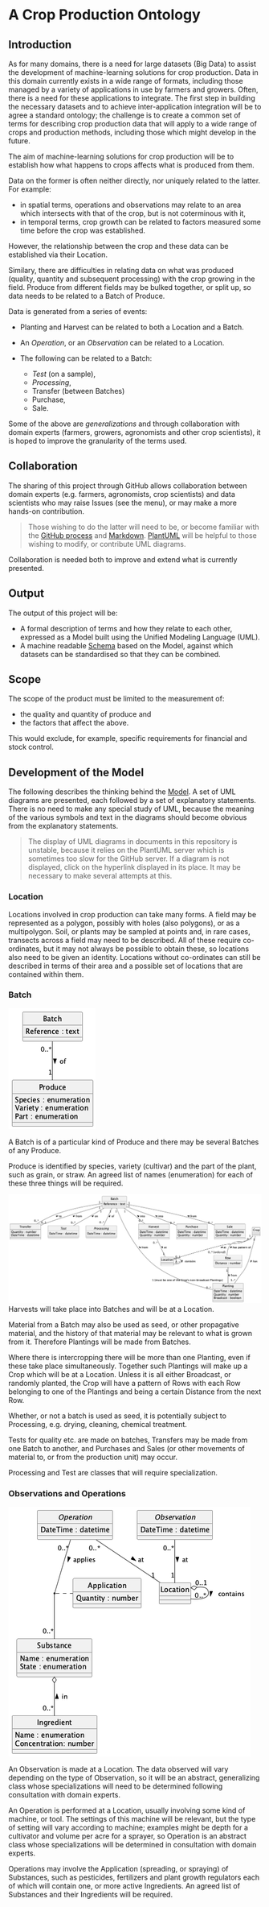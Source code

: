 # A Crop Production Ontology

## Introduction
As for many domains, there is a need for large datasets (Big Data) to assist the 
development of machine-learning solutions for crop production. 
Data in this domain currently exists in a wide range of formats, 
including those managed by a variety of applications in use by farmers and growers. Often, there is a need for these applications to integrate.
The first step in building the necessary datasets and to achieve inter-application integration will be to agree a standard ontology; the challenge is to create a 
common set of terms for describing crop production data that will apply to a wide range of crops and production methods,
including those which might develop in the future.

The aim of machine-learning solutions for crop production will be to establish how what happens to crops affects what is produced from them.

Data on the former is often neither directly, nor uniquely related to the latter.  For example:

- in spatial terms, operations and observations may relate to an area which intersects with that of the crop, but is not coterminous with it, 
- in temporal terms, crop growth can be related to factors measured some time before the crop was established.

However, the relationship between the crop and these data can be established via their Location.

Similary, there are difficulties in relating data on what was produced (quality, quantity and subsequent processing) with the crop growing in the 
field.  Produce from different fields may be bulked together, or split up, so data needs to be related to a Batch of Produce.

Data is generated from a series of events:

- Planting and Harvest can be related to both a Location and a Batch.

- An *Operation*, or an *Observation* can be related to a Location.

- The following can be related to a Batch:

  - *Test* (on a sample),
  - *Processing*,
  - Transfer (between Batches)
  - Purchase,
  - Sale.

Some of the above are *generalizations* and through collaboration with domain experts (farmers, growers, agronomists and other crop scientists), it is hoped 
to improve the granularity of the terms used.

## Collaboration
The sharing of this project through GitHub allows collaboration between domain experts (e.g. farmers, agronomists, crop scientists) and data 
scientists who may raise Issues (see the menu), or may make a more hands-on contribution.  

>Those wishing to do the latter will need to be, or become familiar with the [GitHub process](https://github.com/firstcontributions/first-contributions) and [Markdown](https://www.markdownguide.org/getting-started/).  [PlantUML](https://plantuml.com/) will be helpful to those wishing to modify, or contribute UML diagrams.

Collaboration is needed both to improve and extend what is currently presented.

## Output
The output of this project will be:
- A formal description of terms and how they relate to each other, expressed as a Model built using the Unified Modeling Language (UML).
- A machine readable [Schema](Schema/Readme.md) based on the Model, against which datasets can be standardised so that they can be combined.

## Scope

The scope of the product must be limited to the measurement of:

- the quality and quantity of produce and
- the factors that affect the above.

This would exclude, for example, specific requirements for financial and stock control.


## Development of the Model
The following describes the thinking behind the [Model](Model/Documentation.md). 
A set of UML diagrams are presented, each followed by a set of explanatory statements.  There is no need to make any special study of UML, 
because the meaning of the various symbols and text in the diagrams should become obvious from the explanatory statements.
> The display of UML diagrams in documents in this repository is unstable, because it relies on the PlantUML server which is sometimes too slow for the GitHub server.  If a diagram is not displayed, click on the hyperlink displayed in its place.  It may be necessary to make several attempts at this.

### Location
Locations involved in crop production can take many forms.  A field may be represented as a polygon, possibly with holes (also polygons), or as a multipolygon.  Soil, or plants may be sampled at points and, in rare cases, transects across a field may need to be described.  All of these require co-ordinates, but it may not always be possible to obtain these, so locations also need to be given an identity.  Locations without co-ordinates can still be described in terms of their area and a possible set of locations that are contained within them.

### Batch

![Produce and Batch](Diagrams/batch-produce.png)

A Batch is of a particular kind of Produce and there may be several Batches of any Produce.

Produce is identified by species, variety (cultivar) and the part of the plant, such as grain, 
or straw.  An agreed list of names (enumeration) for each of these three things will be required.

![Batch and events](Diagrams/batch-events.png)
Harvests will take place into Batches and will be at a Location.

Material from a Batch may also be used as seed, or other propagative material, and the history of that material may 
be relevant to what is grown from it.  Therefore Plantings will be made from Batches.  

Where there is intercropping there will be more than one Planting, even if these take place simultaneously.  Together such Plantings will make up a Crop which will be at a Location.  Unless it is all  either Broadcast, or randomly planted, the Crop will have a pattern of Rows with each Row belonging to one of the Plantings and being a certain Distance from the next Row.

Whether, or not
a batch is used as seed, it is potentially subject to Processing, e.g. drying, cleaning, chemical treatment.

Tests for quality etc. are made on batches, Transfers may be made from one Batch to another, and Purchases and Sales (or other movements of material
to, or from the production unit) may occur.

Processing and Test are classes that will require specialization.

### Observations and Operations
![Observation](Diagrams/obs-op.png)

An Observation is made at a Location.  The data observed will vary depending on the type of
Observation, so it will be an abstract, generalizing class whose specializations will need to be determined following
consultation with domain experts.

An Operation is performed at a Location, usually involving some kind of machine, or tool.  The settings of this machine will be
relevant, but the type of setting will vary according to machine; examples might be depth for a cultivator and volume per acre
for a sprayer, so Operation is an abstract class whose specializations will be determined in consultation with domain experts.

Operations may involve  the Application (spreading, or spraying) of Substances, such as pesticides, fertilizers and plant 
growth regulators each of which will contain one, or more active Ingredients.  An agreed list of Substances and their Ingredients 
will be required.
























